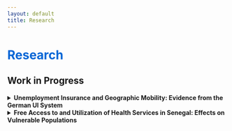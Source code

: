 ```yaml
---
layout: default
title: Research
---
```


<h1 style="color: #0366d6;">Research</h1>

## Work in Progress

<div class="research-block">
  <details>
    <summary><strong>Unemployment Insurance and Geographic Mobility: Evidence from the German UI System</strong></summary>

    <p><em>with Konstantinos Tatsiramos</em></p>

    <p><em>Indicative Abstract</em>: This project investigates the causal effects of unemployment insurance on geographic mobility and job placement quality in Germany. It examines whether more generous benefits influence the willingness and ability of unemployed individuals to relocate for work. Using age-related discontinuities in benefit duration from policy reforms between 1987 and 2004, the study applies a local linear regression discontinuity design. It draws on rich administrative data from the Integrated Employment Biographies to track employment histories, residential mobility, and labor market outcomes. The analysis focuses on individuals aged 40–50 who became unemployed before the Hartz IV reforms to ensure institutional consistency.</p>
  </details>
</div>

<div class="research-block">
  <details>
    <summary><strong>Free Access to and Utilization of Health Services in Senegal: Effects on Vulnerable Populations</strong></summary>

    <p><em>with Michel Tenikue</em></p>

    <p>We examine the causal effects of gaining free healthcare at age-based eligibility thresholds on healthcare utilization and out-of-pocket expenditure in Senegal. Using a regression discontinuity design around the age five and sixty cutoffs, we find limited and specification-sensitive effects on utilization, but robust and substantial impacts on expenditure—rising above age five and falling above age sixty. A pooled analysis confirms increased utilization and reduced expenditure upon eligibility. We also assess intra-household spillovers and find no effects on ineligible members’ healthcare outcomes. Overall, the results suggest that eligibility delivers more consistent gains in financial protection than in healthcare utilization.</p>
  </details>
</div>
